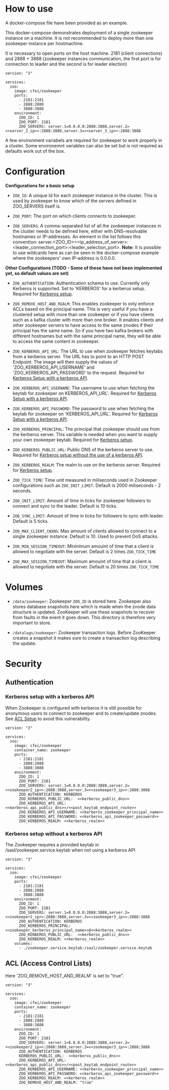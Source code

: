 # How to use

A docker-compose file have been provided as an example.

This docker-compose demonstrates deployment of a single zookeeper instance on a machine. It is not recommended to deploy more than one zookeeper instance per hostmachine.

It is necessary to open ports on the host machine. 2181 (client connections) and 2888 + 3888 (zookeeper instances communication, the first port is for connection to leader and the second is for leader election)

```
version: "3"

services:
  zoo:
    image: cfei/zookeeper
    ports:
      - 2181:2181
      - 2888:2888
      - 3888:3888
    environment:
      ZOO_ID: 1
      ZOO_PORT: 2181
      ZOO_SERVERS: server.1=0.0.0.0:2888:3888,server.2=<<server_2_ip>>:2888:3888,server.3=<<server_3_ip>>:2888:3888
```

A few environment variabels are required for zookeeper to work properly in a cluster. Some environemnt variables can also be set but is not required as defaults work out of the box.

# Configuration

**Configurations for a basic setup**

- `ZOO_ID`: A unique Id for each zookeeper instance in the cluster. This is used by zookeeper to know which of the servers defined in ZOO_SERVERS itself is.

- `ZOO_PORT`: The port on which clients connects to zookeeper.

- `ZOO_SERVERS`: A comma-separated list of all the zookeeeper instances in the cluster needs to be defined here, either with DNS-resolvable hostnames or IP-addresses. An element in the list follows this convention: server.<ZOO_ID>=<ip_address_of_server>:<leader_connection_port>:<leader_selection_port>. **Note:** It is possible to use wildcards here as can be seen in the docker-compose example where the zookeepers' own IP-address is 0.0.0.0.

**Other Configurations (TODO - Some of these have not been implemented yet, so default values are set)**

- `ZOO_AUTHENTICATION`: Authentication schema to use. Currently only Kerberos is supported. Set to 'KERBEROS' for a kerberus setup. Required for [Kerberos setup](#kerberos-with).

- `ZOO_REMOVE_HOST_AND_REALM`: This enables zookeeper to only enforce ACLs based on the principal name. This is very useful if you have a clustered setup with more than one zookeeper or if you have clients such as a kafka cluster with more than one broker. It enables clients and other zookeeper servers to have access to the same znodes if their principal has the same name. So if you have two kafka brokers with different hostnames but with the same principal name, they will be able to access the same content in zookeeper.

- `ZOO_KERBEROS_API_URL`: The URL to use when zookeeper fetches keytabs from a kerberos server. The URL has to point to an HTTP POST Endpoint. The image will then supply the values of 'ZOO_KERBEROS_API_USERNAME' and 'ZOO_KERBEROS_API_PASSWORD' to the request. Required for [Kerberos Setup with a kerberos API](#kerberos-with).

- `ZOO_KERBEROS_API_USERNAME`: The username to use when fetching the keytab for zookeeper on KERBEROS_API_URL'. Required for [Kerberos Setup with a kerberos API](#kerberos-with).

- `ZOO_KERBEROS_API_PASSWORD`: The password to use when fetching the keytab for zookeeper on 'KERBEROS_API_URL'. Required for [Kerberos Setup with a kerberos API](#kerberos-with).

- `ZOO_KERBEROS_PRINCIPAL`: The principal that zookeeper should use from the kerberos server. This variable is needed when you want to supply your own zookeeper keytab. Required for [Kerberos setup](#kerberos-with).

- `ZOO_KERBEROS_PUBLIC_URL`: Public DNS of the kerberos server to use. Required for [Kerberos setup without the use of a kerberos API](#kerberos-without).

- `ZOO_KERBEROS_REALM`: The realm to use on the kerberos server. Required for [Kerberos setup](#kerberos-with).

- `ZOO_TICK_TIME`: Time unit measured in miliseconds used in Zookeeper configurations such as `ZOO_INIT_LIMIT`. Default is 2000 miliseconds - 2 seconds.

- `ZOO_INIT_LIMIT`: Amount of time in ticks for zookeeper followers to connect and sync to the leader. Default is 10 ticks.

- `ZOO_SYNC_LIMIT`: Amount of time in ticks for followers to sync with leader. Default is 5 ticks.

- `ZOO_MAX_CLIENT_CNXNS`: Max amount of clients allowed to connect to a single zookeeper instance. Default is 10. Used to prevent DoS attacks.

- `ZOO_MIN_SESSION_TIMEOUT`: Mininimum amouint of time that a client is allowed to negotiate with the server. Default is 2 times `ZOO_TICK_TIME`

- `ZOO_MAX_SESSION_TIMEOUT`: Maximum amouint of time that a client is allowed to negotiate with the server. Default is 20 times `ZOO_TICK_TIME`

# Volumes

- `/data/zookeeper`: Zookeeper `ZOO_ID` is stored here. Zookeeper also stores database snapshots here which is made when the znode data structure is updated. ZooKeeper will use these snapshots to recover from faults in the event it goes down. This directory is therefore very important to store.

- `/datalogs/zookeeper`: Zookeeper transaction logs. Before ZooKeeper creates a snapshot it makes sure to create a transaction log describing the update.

# <a name="security"></a> Security

## <a name="authentication"></a> Authentication

### <a name="kerberos-with"></a> Kerberos setup with a kerberos API

When Zookeeper is configured with kerberos it is still possible for anonymous users to connect to zookeeper and to create/update znodes. See [ACL Setup](#acl) to avoid this vulnerability.

```
version: "3"

services:
  zoo:
    image: cfei/zookeeper
    container_name: zookeeper
    ports:
      - 2181:2181
      - 2888:2888
      - 3888:3888
    environment:
      ZOO_ID: 1
      ZOO_PORT: 2181
      ZOO_SERVERS: server.1=0.0.0.0:2888:3888,server.2=<<zookeeper2_ip>>:2888:3888,server.3=<<zookeeper3_ip>>:2888:3888
      ZOO_AUTHENTICATION: KERBEROS
      ZOO_KERBEROS_PUBLIC_URL:  <<kerberos_public_dns>>
      ZOO_KERBEROS_API_URL: <<kerberos_api_public_dns>>/<<post_keytab_endpoint_route>>
      ZOO_KERBEROS_API_USERNAME: <<kerberos_zookeeper_principal_name>>
      ZOO_KERBEROS_API_PASSWORD: <<kerberos_api_zookeeper_password>>
      ZOO_KERBEROS_REALM: <<kerberos_realm>>
```

### <a name="kerberos-without"></a> Kerberos setup without a kerberos API

The Zookeeper requires a provided keytab in /sasl/zookeeper.service.keytab when not using a kerberos API

```
version: "3"

services:
  zoo:
    image: cfei/zookeeper
    ports:
      - 2181:2181
      - 2888:2888
      - 3888:3888
    environment:
      ZOO_ID: 1
      ZOO_PORT: 2181
      ZOO_SERVERS: server.1=0.0.0.0:2888:3888,server.2=<<zookeeper2_ip>>:2888:3888,server.3=<<zookeeper3_ip>>:2888:3888
      ZOO_AUTHENTICATION: KERBEROS
      ZOO_KERBEROS_PRINCIPAL: <<zookeeper_kerberos_principal_name>>@<<kerberos_realm>>
      ZOO_KERBEROS_PUBLIC_URL:  <<kerberos_public_dns>>
      ZOO_KERBEROS_REALM: <<kerberos_realm>>
    volumes:
      - ./zookeeper.service.keytab:/sasl/zookeeper.service.keytab
```

## <a name="acl"></a> ACL (Access Control Lists)

Here 'ZOO_REMOVE_HOST_AND_REALM' is set to "true".

```
version: "3"

services:
  zoo:
    image: cfei/zookeeper
    container_name: zookeeper
    ports:
      - 2181:2181
      - 2888:2888
      - 3888:3888
    environment:
      ZOO_ID: 1
      ZOO_PORT: 2181
      ZOO_SERVERS: server.1=0.0.0.0:2888:3888,server.2=<<zookeeper2_ip>>:2888:3888,server.3=<<zookeeper3_ip>>:2888:3888
      ZOO_AUTHENTICATION: KERBEROS
      KERBEROS_PUBLIC_URL:  <<kerberos_public_dns>>
      ZOO_KERBEROS_API_URL: <<kerberos_api_public_dns>>/<<post_keytab_endpoint_route>>
      ZOO_KERBEROS_API_USERNAME: <<kerberos_zookeeper_principal_name>>
      ZOO_KERBEROS_API_PASSWORD: <<kerberos_api_zookeeper_password>>
      ZOO_KERBEROS_REALM: <<kerberos_realm>>
      ZOO_REMOVE_HOST_AND_REALM: "true"
```